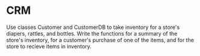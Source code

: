 # CRM
Use classes Customer and CustomerDB to take inventory for a store's diapers, rattles, and bottles.
 Write the functions for a summary of the store's inventory, for a customer's purchase of one of the items, and for the store to recieve items in inventory.
